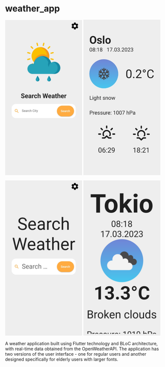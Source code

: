 # weather_app

<p float="left">
  <img src="/assets/screen_shots/ss1.jpg" width="250" />
  <img src="/assets/screen_shots/ss2.jpg" width="250" /> 
</p>

<p float="left">
  <img src="/assets/screen_shots/ss3.jpg" width="250" />
  <img src="/assets/screen_shots/ss4.jpg" width="250" /> 
</p>

A weather application built using Flutter technology and BLoC architecture, with real-time data obtained from the OpenWeatherAPI. The application has two versions of the user interface - one for regular users and another designed specifically for elderly users with larger fonts.